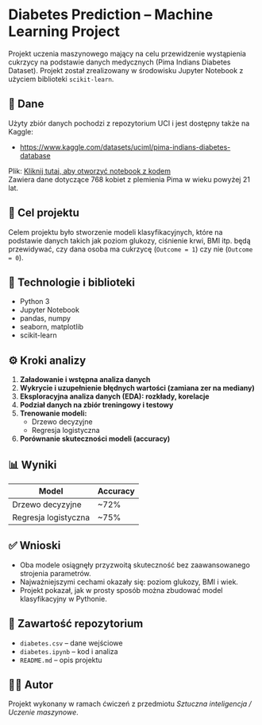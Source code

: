 # Diabetes Prediction – Machine Learning Project

Projekt uczenia maszynowego mający na celu przewidzenie wystąpienia cukrzycy na podstawie danych medycznych (Pima Indians Diabetes Dataset). Projekt został zrealizowany w środowisku Jupyter Notebook z użyciem biblioteki `scikit-learn`.

## 📁 Dane

Użyty zbiór danych pochodzi z repozytorium UCI i jest dostępny także na Kaggle:
- https://www.kaggle.com/datasets/uciml/pima-indians-diabetes-database

Plik: [Kliknij tutaj, aby otworzyć notebook z kodem](./diabetes.ipynb)  
Zawiera dane dotyczące 768 kobiet z plemienia Pima w wieku powyżej 21 lat.

## 🎯 Cel projektu

Celem projektu było stworzenie modeli klasyfikacyjnych, które na podstawie danych takich jak poziom glukozy, ciśnienie krwi, BMI itp. będą przewidywać, czy dana osoba ma cukrzycę (`Outcome = 1`) czy nie (`Outcome = 0`).

## 🔧 Technologie i biblioteki

- Python 3
- Jupyter Notebook
- pandas, numpy
- seaborn, matplotlib
- scikit-learn

## ⚙️ Kroki analizy

1. **Załadowanie i wstępna analiza danych**
2. **Wykrycie i uzupełnienie błędnych wartości (zamiana zer na mediany)**
3. **Eksploracyjna analiza danych (EDA): rozkłady, korelacje**
4. **Podział danych na zbiór treningowy i testowy**
5. **Trenowanie modeli:**
   - Drzewo decyzyjne
   - Regresja logistyczna
6. **Porównanie skuteczności modeli (accuracy)**

## 📊 Wyniki

| Model                | Accuracy |
|---------------------|----------|
| Drzewo decyzyjne    | ~72%     |
| Regresja logistyczna| ~75%    |

## ✅ Wnioski

- Oba modele osiągnęły przyzwoitą skuteczność bez zaawansowanego strojenia parametrów.
- Najważniejszymi cechami okazały się: poziom glukozy, BMI i wiek.
- Projekt pokazał, jak w prosty sposób można zbudować model klasyfikacyjny w Pythonie.

## 📂 Zawartość repozytorium

- `diabetes.csv` – dane wejściowe
- `diabetes.ipynb` – kod i analiza
- `README.md` – opis projektu

## 👩‍💻 Autor

Projekt wykonany w ramach ćwiczeń z przedmiotu *Sztuczna inteligencja / Uczenie maszynowe*.

